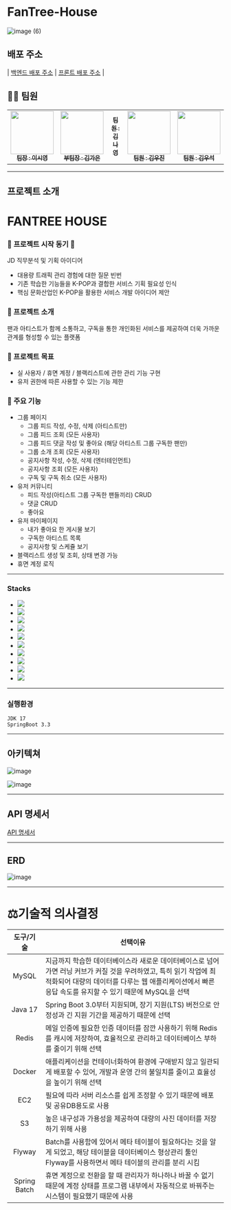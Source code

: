 # FanTree-House
![image (6)](https://github.com/user-attachments/assets/20afa277-ccb4-47fe-b094-f24d82640f12)

## 배포 주소
| [백엔드 배포 주소]() | [프론트 배포 주소]() |

## 👩‍💻 팀원
<table>
  <tbody>
    <tr>
      <td align="center"><a href="https://github.com/silicao3o"><img src="https://github.com/user-attachments/assets/dd9305d6-f1df-4303-a119-cbc3c852cf91" width="100px;" alt=""/><br /><sub><b> 팀장 : 이시영 </b></sub></a><br /></td>
      <td align="center"><a href="gaeun7"><img src="https://github.com/user-attachments/assets/0c263f93-444c-4beb-bb45-6563bf972e9f" width="100px;" alt=""/><br /><sub><b> 부팀장 : 김가은 </b></sub></a><br /></td>
      <td align="center"><a href="https://github.com/MonGrony"><img src= width="100px;" alt=""/><br /><sub><b> 팀원 : 김나영 </b></sub></a><br /></td>
      <td align="center"><a href="https://github.com/kwj0605"><img src="https://github.com/user-attachments/assets/f45111c2-d572-4f41-a0ad-009da8b37cb9" width="100px;" alt=""/><br /><sub><b> 팀원 : 김우진 </b></sub></a><br /></td>
      <td align="center"><a href="https://github.com/Wooseok1213"><img src="" width="100px;" alt=""/><br /><sub><b> 팀원 : 김우석 </b></sub></a><br /></td>
    </tr>
  </tbody>
</table>


---
## 프로젝트 소개

# **FANTREE HOUSE**

### 🌟 **프로젝트 시작 동기** 🌟

JD 직무분석 및 기획 아이디어
- 대용량 트래픽 관리 경험에 대한 질문 빈번
- 기존 학습한 기능들을 K-POP과 결합한 서비스 기획 필요성 인식
- 핵심 문화산업인 K-POP을 활용한 서비스 개발 아이디어 제안

### **🔎 프로젝트 소개**

팬과 아티스트가 함께 소통하고, 구독을 통한 개인화된 서비스를 제공하여 더욱 가까운 관계를 형성할 수 있는 플랫폼

### **📝 프로젝트 목표**

- 실 사용자 / 휴면 계정 / 블랙리스트에 관한 관리 기능 구현
- 유저 권한에 따른 사용할 수 있는 기능 제한

### 🌟 **주요 기능**
- 그룹 페이지
    - 그룹 피드 작성, 수정, 삭제 (아티스트만)
    - 그룹 피드 조회 (모든 사용자)
    - 그룹 피드 댓글 작성 및 좋아요 (해당 아티스트 그룹 구독한 팬만)
    - 그룹 소개 조회 (모든 사용자)
    - 공지사항 작성, 수정, 삭제 (엔터테인먼트)
    - 공지사항 조회  (모든 사용자)
    - 구독 및 구독 취소 (모든 사용자)
- 유저 커뮤니티
    - 피드 작성(아티스트 그룹 구독한 팬들끼리) CRUD
    - 댓글 CRUD
    - 좋아요
- 유저 마이페이지
  - 내가 좋아요 한 게시물 보기 
  - 구독한 아티스트 목록 
  - 공지사항 및 스케쥴 보기
- 블랙리스트 생성 및 조회, 상태 변경 가능
- 휴면 계정 로직

---
### Stacks 

* <img  src="https://img.shields.io/badge/git-F05032?style=for-the-badge&logo=git&logoColor=white">
* <img  src="https://img.shields.io/badge/github-181717?style=for-the-badge&logo=github&logoColor=white">
* <img src="https://img.shields.io/badge/java-007396?style=for-the-badge&logo=java&logoColor=white">
* <img src="https://img.shields.io/badge/spring-6DB33F?style=for-the-badge&logo=spring&logoColor=white">
* <img src="https://img.shields.io/badge/springboot-6DB33F?style=for-the-badge&logo=springboot&logoColor=white">
* <img src="https://img.shields.io/badge/gradle-02303A?style=for-the-badge&logo=gradle&logoColor=white">
* <img src="https://img.shields.io/badge/mysql-4479A1?style=for-the-badge&logo=mysql&logoColor=white">
* <img src="https://img.shields.io/badge/React-61DAFB?style=for-the-badge&logo=React&logoColor=black">
* <img src="https://img.shields.io/badge/IntelliJIDEA-000000?style=for-the-badge&logo=IntelliJIDEA&logoColor=white">
* <img src="https://img.shields.io/badge/Flyway-cc0200?style=for-the-badge&logo=Flyway&logoColor=white">


---
### 실행환경
```
JDK 17
SpringBoot 3.3
```

---
## 아키텍쳐
![image](https://github.com/user-attachments/assets/a91f074d-e840-4e7f-a27e-994b67952c39)

![image](https://github.com/user-attachments/assets/506c175c-02c8-4229-8750-5c22c618b74a)

---
## API 명세서
[API 명세서](https://www.notion.so/teamsparta/8726a50848b84392992f4c9d7281cbe4?v=f346494e067c4471ab4e70997ccc8a25)
  
---
## ERD
![image](https://github.com/user-attachments/assets/2dee9101-ed74-4456-bb42-a8dc33a49193)

---
# ⚖️기술적 의사결정
<div markdown="1">
  
|                                                   도구/기술                                                    |선택이유|
|:----------------------------------------------------------------------------------------------------------:|---|
|MySQL|지금까지 학습한 데이터베이스라 새로운 데이터베이스로 넘어가면 러닝 커브가 커질 것을 우려하였고, 특히 읽기 작업에 최적화되어 대량의 데이터를 다루는 웹 애플리케이션에서 빠른 응답 속도를 유지할 수 있기 때문에 MySQL을 선택 |
|Java 17 |Spring Boot 3.0부터 지원되며, 장기 지원(LTS) 버전으로 안정성과 긴 지원 기간을 제공하기 때문에 선택 |
| Redis| 메일 인증에 필요한 인증 데이터를 잠깐 사용하기 위해 Redis를 캐시에 저장하여, 효율적으로 관리하고 데이터베이스 부하를 줄이기 위해 선택|
|Docker |애플리케이션을 컨테이너화하여 환경에 구애받지 않고 일관되게 배포할 수 있어, 개발과 운영 간의 불일치를 줄이고 효율성을 높이기 위해 선택 |
| EC2|필요에 따라 서버 리소스를 쉽게 조정할 수 있기 때문에 배포 및 공유DB용도로 사용 |
|S3|높은 내구성과 가용성을 제공하여 대량의 사진 데이터를 저장하기 위해 사용|
|Flyway|Batch를 사용함에 있어서 메타 테이블이 필요하다는 것을 알게 되었고, 해당 테이블을 데이터베이스 형상관리 툴인 Flyway를 사용하면서 메타 테이블의 관리를 분리 시킴|
|Spring Batch|휴면 계정으로 전환을 할 때 관리자가 하나하나 바꿀 수 없기 때문에 계정 상태를 프로그램 내부에서 자동적으로 바꿔주는 시스템이 필요했기 때문에 사용|

</div>
